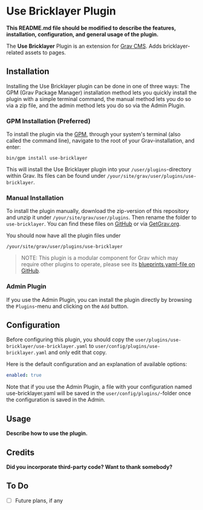 # Use Bricklayer Plugin

**This README.md file should be modified to describe the features, installation, configuration, and general usage of the plugin.**

The **Use Bricklayer** Plugin is an extension for [Grav CMS](https://github.com/getgrav/grav). Adds bricklayer-related assets to pages.

## Installation

Installing the Use Bricklayer plugin can be done in one of three ways: The GPM (Grav Package Manager) installation method lets you quickly install the plugin with a simple terminal command, the manual method lets you do so via a zip file, and the admin method lets you do so via the Admin Plugin.

### GPM Installation (Preferred)

To install the plugin via the [GPM](https://learn.getgrav.org/cli-console/grav-cli-gpm), through your system's terminal (also called the command line), navigate to the root of your Grav-installation, and enter:

    bin/gpm install use-bricklayer

This will install the Use Bricklayer plugin into your `/user/plugins`-directory within Grav. Its files can be found under `/your/site/grav/user/plugins/use-bricklayer`.

### Manual Installation

To install the plugin manually, download the zip-version of this repository and unzip it under `/your/site/grav/user/plugins`. Then rename the folder to `use-bricklayer`. You can find these files on [GitHub](https://github.com//grav-plugin-use-bricklayer) or via [GetGrav.org](https://getgrav.org/downloads/plugins).

You should now have all the plugin files under

    /your/site/grav/user/plugins/use-bricklayer
	
> NOTE: This plugin is a modular component for Grav which may require other plugins to operate, please see its [blueprints.yaml-file on GitHub](https://github.com//grav-plugin-use-bricklayer/blob/main/blueprints.yaml).

### Admin Plugin

If you use the Admin Plugin, you can install the plugin directly by browsing the `Plugins`-menu and clicking on the `Add` button.

## Configuration

Before configuring this plugin, you should copy the `user/plugins/use-bricklayer/use-bricklayer.yaml` to `user/config/plugins/use-bricklayer.yaml` and only edit that copy.

Here is the default configuration and an explanation of available options:

```yaml
enabled: true
```

Note that if you use the Admin Plugin, a file with your configuration named use-bricklayer.yaml will be saved in the `user/config/plugins/`-folder once the configuration is saved in the Admin.

## Usage

**Describe how to use the plugin.**

## Credits

**Did you incorporate third-party code? Want to thank somebody?**

## To Do

- [ ] Future plans, if any

